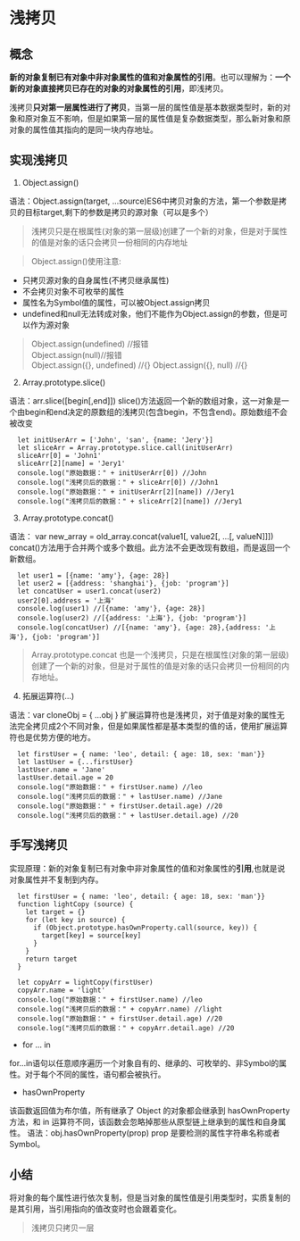 # 浅拷贝

## 概念

**新的对象复制已有对象中非对象属性的值和对象属性的引用**。也可以理解为：**一个新的对象直接拷贝已存在的对象的对象属性的引用**，即浅拷贝。

浅拷贝**只对第一层属性进行了拷贝**，当第一层的属性值是基本数据类型时，新的对象和原对象互不影响，但是如果第一层的属性值是复杂数据类型，那么新对象和原对象的属性值其指向的是同一块内存地址。

## 实现浅拷贝

1. Object.assign()

语法：Object.assign(target, ...source)ES6中拷贝对象的方法，第一个参数是拷贝的目标target,剩下的参数是拷贝的源对象（可以是多个）

> 浅拷贝只是在根属性(对象的第一层级)创建了一个新的对象，但是对于属性的值是对象的话只会拷贝一份相同的内存地址

> Object.assign()使用注意:

* 只拷贝源对象的自身属性(不拷贝继承属性)
* 不会拷贝对象不可枚举的属性
* 属性名为Symbol值的属性，可以被Object.assign拷贝
* undefined和null无法转成对象，他们不能作为Object.assign的参数，但是可以作为源对象

> Object.assign(undefined) //报错   
> Object.assign(null)//报错  
> Object.assign({}, undefined) //{}
> Object.assign({}, null) //{}

2. Array.prototype.slice()

语法：arr.slice([begin[,end]])  slice()方法返回一个新的数组对象，这一对象是一个由begin和end决定的原数组的浅拷贝(包含begin，不包含end)。原始数组不会被改变

```
  let initUserArr = ['John', 'san', {name: 'Jery'}]
  let sliceArr = Array.prototype.slice.call(initUserArr)
  sliceArr[0] = 'John1'
  sliceArr[2][name] = 'Jery1'
  console.log("原始数据：" + initUserArr[0]) //John
  console.log("浅拷贝后的数据：" + sliceArr[0]) //John1
  console.log("原始数据：" + initUserArr[2][name]) //Jery1
  console.log("浅拷贝后的数据：" + sliceArr[2][name]) //Jery1
```

3. Array.prototype.concat()

语法： var new_array = old_array.concat(value1[, value2[, ...[, valueN]]]) concat()方法用于合并两个或多个数组。此方法不会更改现有数组，而是返回一个新数组。

```
  let user1 = [{name: 'amy'}, {age: 28}]
  let user2 = [{address: 'shanghai'}, {job: 'program'}]
  let concatUser = user1.concat(user2)
  user2[0].address = '上海'
  console.log(user1) //[{name: 'amy'}, {age: 28}]
  console.log(user2) //[{address: '上海'}, {job: 'program'}]
  console.log(concatUser) //[{name: 'amy'}, {age: 28},{address: '上海'}, {job: 'program'}]
```

> Array.prototype.concat 也是一个浅拷贝，只是在根属性(对象的第一层级)创建了一个新的对象，但是对于属性的值是对象的话只会拷贝一份相同的内存地址。

4. 拓展运算符(...)

语法：var cloneObj = { ...obj }  扩展运算符也是浅拷贝，对于值是对象的属性无法完全拷贝成2个不同对象，但是如果属性都是基本类型的值的话，使用扩展运算符也是优势方便的地方。

```
  let firstUser = { name: 'leo', detail: { age: 18, sex: 'man'}}
  let lastUser = {...firstUser}
  lastUser.name = 'Jane'
  lastUser.detail.age = 20
  console.log("原始数据：" + firstUser.name) //leo
  console.log("浅拷贝后的数据：" + lastUser.name) //Jane
  console.log("原始数据：" + firstUser.detail.age) //20
  console.log("浅拷贝后的数据：" + lastUser.detail.age) //20
```

## 手写浅拷贝

实现原理：新的对象复制已有对象中非对象属性的值和对象属性的**引用**,也就是说对象属性并不复制到内存。

```
  let firstUser = { name: 'leo', detail: { age: 18, sex: 'man'}}
  function lightCopy (source) {
    let target = {}
    for (let key in source) {
      if (Object.prototype.hasOwnProperty.call(source, key)) {
        target[key] = source[key]
      }
    }
    return target
  }

  let copyArr = lightCopy(firstUser)
  copyArr.name = 'light'
  console.log("原始数据：" + firstUser.name) //leo
  console.log("浅拷贝后的数据：" + copyArr.name) //light
  console.log("原始数据：" + firstUser.detail.age) //20
  console.log("浅拷贝后的数据：" + copyArr.detail.age) //20
```

* for ... in

for...in语句以任意顺序遍历一个对象自有的、继承的、可枚举的、非Symbol的属性。对于每个不同的属性，语句都会被执行。

* hasOwnProperty

该函数返回值为布尔值，所有继承了 Object 的对象都会继承到 hasOwnProperty 方法，和 in 运算符不同，该函数会忽略掉那些从原型链上继承到的属性和自身属性。
语法：obj.hasOwnProperty(prop)
prop 是要检测的属性字符串名称或者Symbol。

## 小结

将对象的每个属性进行依次复制，但是当对象的属性值是引用类型时，实质复制的是其引用，当引用指向的值改变时也会跟着变化。

> 浅拷贝只拷贝一层
